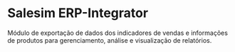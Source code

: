 # Salesim ERP-Integrator

Módulo de exportação de dados dos indicadores de vendas e informações de produtos para gerenciamento, análise e visualização de relatórios.
